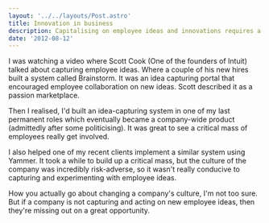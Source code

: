 ```yaml
---
layout: '../../layouts/Post.astro'
title: Innovation in business
description: Capitalising on employee ideas and innovations requires a certain company culture
date: '2012-08-12'
---
```


I was watching a video where Scott Cook (One of the founders of Intuit) talked about capturing employee ideas. Where a couple of his new hires built a system called Brainstorm. It was an idea capturing portal that encouraged employee collaboration on new ideas. Scott described it as a passion marketplace.

Then I realised, I'd built an idea-capturing system in one of my last permanent roles which eventually became a company-wide product (admittedly after some politicising). It was great to see a critical mass of employees really get involved.

I also helped one of my recent clients implement a similar system using Yammer. It took a while to build up a critical mass, but the culture of the company was incredibly risk-adverse, so it wasn't really conducive to capturing and experimenting with employee ideas.

How you actually go about changing a company's culture, I'm not too sure. But if a company is not capturing and acting on new employee ideas, then they're missing out on a great opportunity.